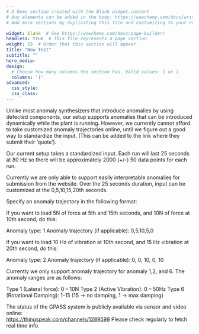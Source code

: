 ```yaml
---
# A Demo section created with the Blank widget.content
# Any elements can be added in the body: https://wowchemy.com/docs/writing-markdown-latex/
# Add more sections by duplicating this file and customizing to your requirements.

widget: blank  # See https://wowchemy.com/docs/page-builder/
headless: true  # This file represents a page section.
weight: 15  # Order that this section will appear.
title: "New Test"
subtitle: ""
hero_media: 
design:
  # Choose how many columns the section has. Valid values: 1 or 2.
  columns: '1'
advanced:
  css_style:
  css_class:
---
```


Unlike most anomaly synthesizers that introduce anomalies by using defected components, our setup supports anomalies that can be introduced dynamically while the plant is running. However, we currently cannot afford to take customized anomaly trajectories online, until we figure out a good way to standardize the input. (This can be added to the link where they submit their ‘quote’). 

Our current setup takes a standardized input. Each run will last 25 seconds at 80 Hz so there will be approximately 2000 (+/-) 50 data points for each run. 

Currently we are only able to support easily interpretable anomalies for submission from the website. Over the 25 seconds duration, input can be customized at the 0,5,10,15,20th seconds.

Specify an anomaly trajectory in the following format: 

If you want to load 5N of force at 5th and 15th seconds, and 10N of force at 10th second, do this: 

  Anomaly type: 1 
  Anomaly trajectory (if applicable): 0,5,10,5,0 

If you want to load 10 Hz of vibration at 10th second, and 15 Hz vibration at 20th second, do this: 

  Anomaly type: 2 
  Anomaly trajectory (if applicable): 0, 0, 10, 0, 10 

Currently we only support anomaly trajectory for anomaly 1,2, and 6. The anomaly ranges are as follows: 

Type 1 (Lateral force): 0 – 10N 
Type 2 (Active Vibration):  0 – 50Hz 
Type 6 (Rotational Damping): 1-15 (15 → no damping, 1 → max damping)

The status of the GPASS system is publicly available via sensor and video online:  
https://thingspeak.com/channels/1289599 
Please check regularly to fetch real time info. 
